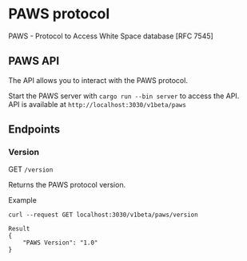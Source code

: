 # PAWS protocol

PAWS - Protocol to Access White Space database [RFC 7545]

## PAWS API

The API allows you to interact with the PAWS protocol.

Start the PAWS server with `cargo run --bin server` to access the API.<br>
API is available at `http://localhost:3030/v1beta/paws`

## Endpoints

### Version

GET `/version`

Returns the PAWS protocol version.

Example

```
curl --request GET localhost:3030/v1beta/paws/version

Result
{
    "PAWS Version": "1.0"
}

```
